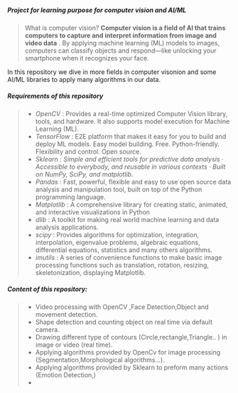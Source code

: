 ##### Project for learning purpose for computer vision and AI/ML

> What is computer vision?  **Computer vision is a field of AI that trains computers to capture and interpret information from image and video data** . By applying machine learning (ML) models to images, computers can classify objects and respond—like unlocking your smartphone when it recognizes your face.

In this repository we dive in more fields in computer visonion and some AI/ML libraries to apply many algorithms in our data.

##### Requirements of this repository

> * *OpenCV* : Provides a real-time optimized Computer Vision library, tools, and hardware. It also supports model execution for Machine Learning (ML).
> * *TensorFlow* : E2E platform that makes it easy for you to build and deploy ML models. Easy model building. Free. Python-friendly. Flexibility and control. Open source.
> * *Sklearn : Simple and efficient tools for predictive data analysis · Accessible to everybody, and reusable in various contexts · Built on NumPy, SciPy, and matplotlib.*
> * *Pandas* : Fast, powerful, flexible and easy to use open source data analysis and manipulation tool, built on top of the Python programming language.
> * *Matplotlib* : A comprehensive library for creating static, animated, and interactive visualizations in Python
> * *dlib* : A toolkit for making real world machine learning and data analysis applications.
> * *scipy* : Provides algorithms for optimization, integration, interpolation, eigenvalue problems, algebraic equations, differential equations, statistics and many others algorithms.
> * *imutils* : A series of convenience functions to make basic image processing functions such as translation, rotation, resizing, skeletonization, displaying Matplotlib.

##### Content of this repository:

> * Video processing with OpenCV ,Face Detection,Object and movement detection.
> * Shape detection and counting object on real time via default camera.
> * Drawing different type of contours (Circle,rectangle,Triangle.. ) in image or video (real time).
> * Applying algorithms provided by OpenCv for image processing (Segmentation,Morphological algorithms...).
> * Applying algorithms provided by Sklearn to preform many actions (Emotion Detection,)
> *
